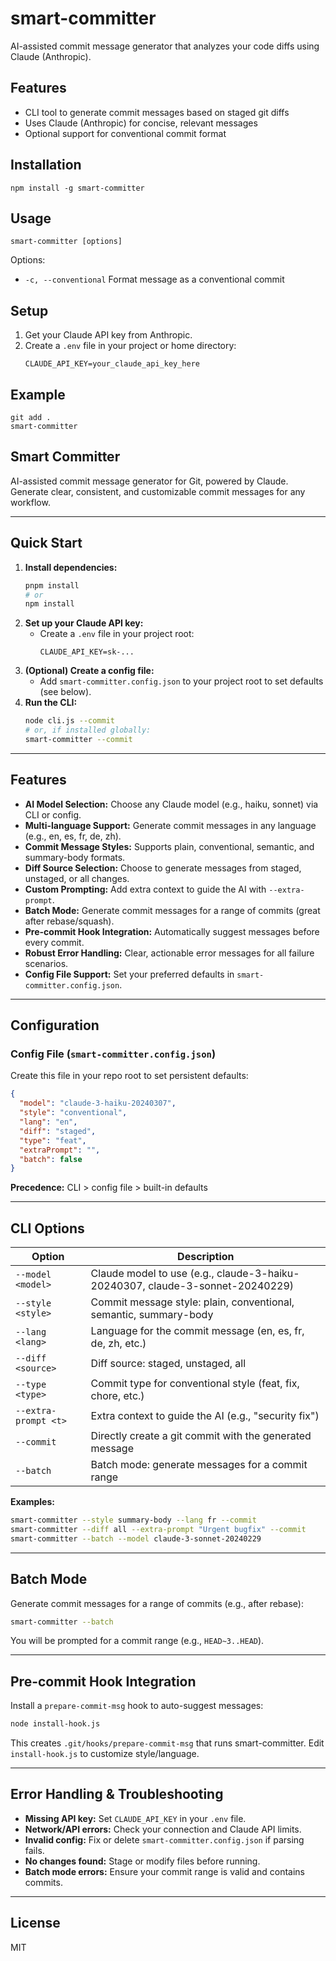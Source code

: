 # smart-committer

AI-assisted commit message generator that analyzes your code diffs using Claude (Anthropic).

## Features
- CLI tool to generate commit messages based on staged git diffs
- Uses Claude (Anthropic) for concise, relevant messages
- Optional support for conventional commit format

## Installation
```
npm install -g smart-committer
```

## Usage
```
smart-committer [options]
```

Options:
- `-c, --conventional`  Format message as a conventional commit

## Setup
1. Get your Claude API key from Anthropic.
2. Create a `.env` file in your project or home directory:
   ```
   CLAUDE_API_KEY=your_claude_api_key_here
   ```

## Example
```
git add .
smart-committer
```

## Smart Committer

AI-assisted commit message generator for Git, powered by Claude. Generate clear, consistent, and customizable commit messages for any workflow.

---

## Quick Start

1. **Install dependencies:**
   ```sh
   pnpm install
   # or
   npm install
   ```
2. **Set up your Claude API key:**
   - Create a `.env` file in your project root:
     ```env
     CLAUDE_API_KEY=sk-...
     ```
3. **(Optional) Create a config file:**
   - Add `smart-committer.config.json` to your project root to set defaults (see below).
4. **Run the CLI:**
   ```sh
   node cli.js --commit
   # or, if installed globally:
   smart-committer --commit
   ```

---

## Features

- **AI Model Selection:** Choose any Claude model (e.g., haiku, sonnet) via CLI or config.
- **Multi-language Support:** Generate commit messages in any language (e.g., en, es, fr, de, zh).
- **Commit Message Styles:** Supports plain, conventional, semantic, and summary-body formats.
- **Diff Source Selection:** Choose to generate messages from staged, unstaged, or all changes.
- **Custom Prompting:** Add extra context to guide the AI with `--extra-prompt`.
- **Batch Mode:** Generate commit messages for a range of commits (great after rebase/squash).
- **Pre-commit Hook Integration:** Automatically suggest messages before every commit.
- **Robust Error Handling:** Clear, actionable error messages for all failure scenarios.
- **Config File Support:** Set your preferred defaults in `smart-committer.config.json`.

---

## Configuration

### Config File (`smart-committer.config.json`)
Create this file in your repo root to set persistent defaults:
```json
{
  "model": "claude-3-haiku-20240307",
  "style": "conventional",
  "lang": "en",
  "diff": "staged",
  "type": "feat",
  "extraPrompt": "",
  "batch": false
}
```
**Precedence:** CLI > config file > built-in defaults

---

## CLI Options

| Option              | Description                                                                |
|---------------------|----------------------------------------------------------------------------|
| `--model <model>`   | Claude model to use (e.g., claude-3-haiku-20240307, claude-3-sonnet-20240229) |
| `--style <style>`   | Commit message style: plain, conventional, semantic, summary-body           |
| `--lang <lang>`     | Language for the commit message (en, es, fr, de, zh, etc.)                  |
| `--diff <source>`   | Diff source: staged, unstaged, all                                          |
| `--type <type>`     | Commit type for conventional style (feat, fix, chore, etc.)                 |
| `--extra-prompt <t>`| Extra context to guide the AI (e.g., "security fix")                        |
| `--commit`          | Directly create a git commit with the generated message                     |
| `--batch`           | Batch mode: generate messages for a commit range                            |

**Examples:**
```sh
smart-committer --style summary-body --lang fr --commit
smart-committer --diff all --extra-prompt "Urgent bugfix" --commit
smart-committer --batch --model claude-3-sonnet-20240229
```

---

## Batch Mode
Generate commit messages for a range of commits (e.g., after rebase):
```sh
smart-committer --batch
```
You will be prompted for a commit range (e.g., `HEAD~3..HEAD`).

---

## Pre-commit Hook Integration
Install a `prepare-commit-msg` hook to auto-suggest messages:
```sh
node install-hook.js
```
This creates `.git/hooks/prepare-commit-msg` that runs smart-committer. Edit `install-hook.js` to customize style/language.

---

## Error Handling & Troubleshooting
- **Missing API key:** Set `CLAUDE_API_KEY` in your `.env` file.
- **Network/API errors:** Check your connection and Claude API limits.
- **Invalid config:** Fix or delete `smart-committer.config.json` if parsing fails.
- **No changes found:** Stage or modify files before running.
- **Batch mode errors:** Ensure your commit range is valid and contains commits.

---

## License
MIT

